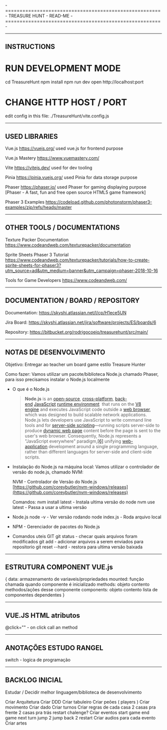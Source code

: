 -======================================================-
            TREASURE HUNT - READ-ME
-======================================================-

----------------------------------------------------------
INSTRUCTIONS
----------------------------------------------------------
# RUN DEVELOPMENT MODE
cd TreasureHunt
npm install
npm run dev
open http://localhost:port

# CHANGE HTTP HOST / PORT
edit config in this file: ./TreasureHunt/vite.config.js


---------------------------------------------------------
USED LIBRARIES
---------------------------------------------------------
Vue.js
https://vuejs.org/
used vue.js for frontend purpose

Vue.js Mastery
https://www.vuemastery.com/

Vite
https://vitejs.dev/
used for dev tooling

Pinia
https://pinia.vuejs.org/
used Pinia for data storage purpose

Phaser
https://phaser.io/
used Phaser for gaming displaying purpose
[Phaser - A fast, fun and free open source HTML5 game framework]

Phaser 3 Examples
https://codeload.github.com/photonstorm/phaser3-examples/zip/refs/heads/master

---------------------------------------------------------
OTHER TOOLS / DOCUMENTATIONS
----------------------------------------------------------
Texture Packer Documentation
https://www.codeandweb.com/texturepacker/documentation

Sprite Sheets Phaser 3 Tutorial
https://www.codeandweb.com/texturepacker/tutorials/how-to-create-sprite-sheets-for-phaser3?utm_source=ad&utm_medium=banner&utm_campaign=phaser-2018-10-16

Tools for Game Developers
https://www.codeandweb.com/


---------------------------------------------------------
DOCUMENTATION / BOARD / REPOSITORY
----------------------------------------------------------

Documentation:
https://skyshi.atlassian.net/l/cp/H1ece5UN

Jira Board:
https://skyshi.atlassian.net/jira/software/projects/ES/boards/6

Repository:
https://bitbucket.org/rodrigocoeio/treasurehunt/src/main/



---------------------------------------------------------
NOTAS DE DESENVOLVIMENTO
----------------------------------------------------------

Objetivo:
Entregar ao teacher um board game estilo Treasure Hunter

Como fazer:
Vamos utilizar um pacote/biblioteca Node.js chamado Phaser, para isso precisamos instalar o Node.js localmente

- O que é o Node.js
    > **Node.js** is an [open-source](https://en.wikipedia.org/wiki/Open-source_software), [cross-platform](https://en.wikipedia.org/wiki/Cross-platform), [back-end](https://en.wikipedia.org/wiki/Front_end_and_back_end) [JavaScript](https://en.wikipedia.org/wiki/JavaScript) [runtime environment](https://en.wikipedia.org/wiki/Runtime_system)
     that runs on the [V8 engine](https://en.wikipedia.org/wiki/V8_(JavaScript_engine)) and executes JavaScript code outside a [web browser](https://en.wikipedia.org/wiki/Web_browser), which was designed to build scalable network applications. Node.js lets developers use JavaScript to write command line tools and for [server-side scripting](https://en.wikipedia.org/wiki/Server-side_scripting)—running scripts server-side to produce [dynamic web page](https://en.wikipedia.org/wiki/Dynamic_web_page) content before the page is sent to the user's web browser. Consequently, Node.js represents a "JavaScript everywhere" paradigm,[[6]](https://en.wikipedia.org/wiki/Node.js#cite_note-6) unifying [web-application](https://en.wikipedia.org/wiki/Web_application) development around a single programming language, rather than different languages for server-side and client-side scripts.
    > 
    

- Instalação do Node.js na máquina local:
    Vamos utilizar o controlador de versão do node.js, chamado NVM:
    
    NVM - Controlador de Versão do Node.js
    [https://github.com/coreybutler/nvm-windows/releases](https://github.com/coreybutler/nvm-windows/releases)
    
    Comandos:
    nvm install latest   - Instala ultima versão do node
    nvm use latest       - Passa a usar a ultima versão
    
- Node.js
    node -v                  - Ver versão rodando
    node index.js         - Roda arquivo local

- NPM - Gerenciador de pacotes do Node.js



- Comandos uteis GIT
    git status - checar quais arquivos foram modificados
    git add - adicionar arquivos a serem enviados para repositorio
    git reset --hard - restora para ultima versão baixada


-------------------------------------------------------------------------
ESTRUTURA COMPONENT VUE.js
-------------------------------------------------------------------------
{
    data:   armazenamento de variaveis/propriedades
    mounted:   função chamada quando componente é inicializado
    methods:   objeto contento methodos/ações desse componente
    components:  objeto contento lista de componentes dependentes
}

-------------------------------------------------------------------------
VUE.JS HTML atributos
-------------------------------------------------------------------------
@click=""  -  on click call an method



-------------------------------------------------------------------------
ANOTAÇÕES ESTUDO RANGEL
-------------------------------------------------------------------------
switch - logica de programação




-------------------------------------------------------------------------
BACKLOG INICIAL
-------------------------------------------------------------------------
Estudar / Decidir melhor linguagem/biblioteca de desenvolvimento

Criar Arquitetura
Criar DDD
Criar tabuleiro
Criar peões ( players )
	Criar movimento
Criar dado
Criar turnos
Criar regras de cada casa
	2 casas pra frente
	2 casas pra trás
	restart
	chalenge?
Criar eventos
	start game
	end game
	next turn
	jump 2
	jump back 2
	restart
Criar audios para cada evento
Criar artes